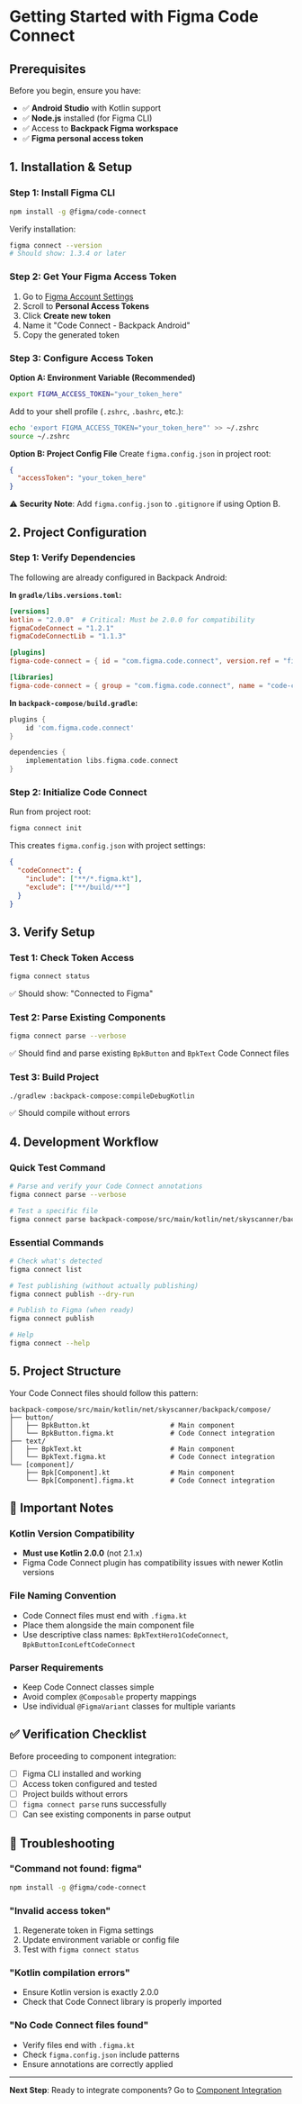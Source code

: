 # Getting Started with Figma Code Connect

## Prerequisites

Before you begin, ensure you have:

- ✅ **Android Studio** with Kotlin support
- ✅ **Node.js** installed (for Figma CLI)
- ✅ Access to **Backpack Figma workspace**
- ✅ **Figma personal access token**

## 1. Installation & Setup

### Step 1: Install Figma CLI

```bash
npm install -g @figma/code-connect
```

Verify installation:
```bash
figma connect --version
# Should show: 1.3.4 or later
```

### Step 2: Get Your Figma Access Token

1. Go to [Figma Account Settings](https://www.figma.com/settings)
2. Scroll to **Personal Access Tokens**
3. Click **Create new token**
4. Name it "Code Connect - Backpack Android"
5. Copy the generated token

### Step 3: Configure Access Token

**Option A: Environment Variable (Recommended)**
```bash
export FIGMA_ACCESS_TOKEN="your_token_here"
```

Add to your shell profile (`.zshrc`, `.bashrc`, etc.):
```bash
echo 'export FIGMA_ACCESS_TOKEN="your_token_here"' >> ~/.zshrc
source ~/.zshrc
```

**Option B: Project Config File**
Create `figma.config.json` in project root:
```json
{
  "accessToken": "your_token_here"
}
```

⚠️ **Security Note**: Add `figma.config.json` to `.gitignore` if using Option B.

## 2. Project Configuration

### Step 1: Verify Dependencies

The following are already configured in Backpack Android:

**In `gradle/libs.versions.toml`:**
```toml
[versions]
kotlin = "2.0.0"  # Critical: Must be 2.0.0 for compatibility
figmaCodeConnect = "1.2.1"
figmaCodeConnectLib = "1.1.3"

[plugins]
figma-code-connect = { id = "com.figma.code.connect", version.ref = "figmaCodeConnect" }

[libraries]
figma-code-connect = { group = "com.figma.code.connect", name = "code-connect-lib", version.ref = "figmaCodeConnectLib" }
```

**In `backpack-compose/build.gradle`:**
```gradle
plugins {
    id 'com.figma.code.connect'
}

dependencies {
    implementation libs.figma.code.connect
}
```

### Step 2: Initialize Code Connect

Run from project root:
```bash
figma connect init
```

This creates `figma.config.json` with project settings:
```json
{
  "codeConnect": {
    "include": ["**/*.figma.kt"],
    "exclude": ["**/build/**"]
  }
}
```

## 3. Verify Setup

### Test 1: Check Token Access
```bash
figma connect status
```
✅ Should show: "Connected to Figma"

### Test 2: Parse Existing Components
```bash
figma connect parse --verbose
```
✅ Should find and parse existing `BpkButton` and `BpkText` Code Connect files

### Test 3: Build Project
```bash
./gradlew :backpack-compose:compileDebugKotlin
```
✅ Should compile without errors

## 4. Development Workflow

### Quick Test Command
```bash
# Parse and verify your Code Connect annotations
figma connect parse --verbose

# Test a specific file
figma connect parse backpack-compose/src/main/kotlin/net/skyscanner/backpack/compose/button/BpkButton.figma.kt --verbose
```

### Essential Commands
```bash
# Check what's detected
figma connect list

# Test publishing (without actually publishing)
figma connect publish --dry-run

# Publish to Figma (when ready)
figma connect publish

# Help
figma connect --help
```

## 5. Project Structure

Your Code Connect files should follow this pattern:
```
backpack-compose/src/main/kotlin/net/skyscanner/backpack/compose/
├── button/
│   ├── BpkButton.kt                    # Main component
│   └── BpkButton.figma.kt              # Code Connect integration
├── text/
│   ├── BpkText.kt                      # Main component
│   └── BpkText.figma.kt                # Code Connect integration
└── [component]/
    ├── Bpk[Component].kt               # Main component
    └── Bpk[Component].figma.kt         # Code Connect integration
```

## 🚨 Important Notes

### Kotlin Version Compatibility
- **Must use Kotlin 2.0.0** (not 2.1.x)
- Figma Code Connect plugin has compatibility issues with newer Kotlin versions

### File Naming Convention
- Code Connect files must end with `.figma.kt`
- Place them alongside the main component file
- Use descriptive class names: `BpkTextHero1CodeConnect`, `BpkButtonIconLeftCodeConnect`

### Parser Requirements
- Keep Code Connect classes simple
- Avoid complex `@Composable` property mappings
- Use individual `@FigmaVariant` classes for multiple variants

## ✅ Verification Checklist

Before proceeding to component integration:

- [ ] Figma CLI installed and working
- [ ] Access token configured and tested
- [ ] Project builds without errors
- [ ] `figma connect parse` runs successfully
- [ ] Can see existing components in parse output

## 🔧 Troubleshooting

### "Command not found: figma"
```bash
npm install -g @figma/code-connect
```

### "Invalid access token"
1. Regenerate token in Figma settings
2. Update environment variable or config file
3. Test with `figma connect status`

### "Kotlin compilation errors"
- Ensure Kotlin version is exactly 2.0.0
- Check that Code Connect library is properly imported

### "No Code Connect files found"
- Verify files end with `.figma.kt`
- Check `figma.config.json` include patterns
- Ensure annotations are correctly applied

---

**Next Step**: Ready to integrate components? Go to [Component Integration](component-integration.md)
